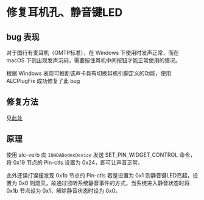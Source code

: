 # 修复耳机孔、静音键LED

## bug 表现

对于国行有麦耳机（OMTP标准），在 Windows 下使用时发声正常，而在 macOS 下则出现发声沉闷，需要按住耳机中间按钮才能正常使用的情况。

根据 Windows 表现可推断该声卡具有切换耳机引脚定义的功能，使用 ALCPlugFix 成功修复了此 bug



## 修复方法

见[此处](../ALCPlugFix)

## 原理

使用 alc-verb 向 `IOHDADodecDevice` 发送 SET_PIN_WIDGET_CONTROL 命令，将 0x19 节点的 Pin-ctls 设置为 0x24，即可让声音正常。

此外还误打误撞发现 0x1b 节点的 Pin-ctls 若是设置为 0x1 则静音键LED亮起，设置为 0x0 则熄灭，故通过监听系统静音事件的方式，当系统进入静音状态时将 0x1b 节点设为 0x1，解除静音状态时设为 0x0。

